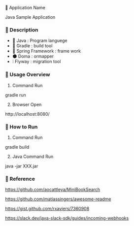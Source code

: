 :green_book: Application Name

Java Sample Application

### :blue_book: Description

- :bell: Java   : Program languege
- :pencil:  ​Gradle : build tool 
- :leaves: ​Spring Framework : frame work
- :new_moon: Doma  : ormapper
- :grey_exclamation: Flyway : migration tool

### :orange_book: Usage Overview

1. Command Run

gradle run 

2. Browser Open

http://localhost:8080/

### :closed_book: How to Run

1. Command Run

gradle build 

2. Java Command Run

java -jar XXX.jar

### :book: Reference
https://github.com/aocattleya/MiniBookSearch

https://github.com/matiassingers/awesome-readme

https://gist.github.com/rxaviers/7360908

https://slack.dev/java-slack-sdk/guides/incoming-webhooks